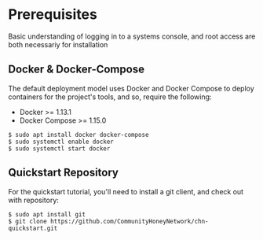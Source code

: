 # Prerequisites

Basic understanding of logging in to a systems console, and root access are
both necessariy for installation

## Docker & Docker-Compose

The default deployment model uses Docker and Docker Compose to deploy
containers for the project's tools, and so, require the following:

* Docker >= 1.13.1
* Docker Compose >= 1.15.0

```
$ sudo apt install docker docker-compose
$ sudo systemctl enable docker
$ sudo systemctl start docker
```
## Quickstart Repository

For the quickstart tutorial, you'll need to install a git client, and check out with repository:

```
$ sudo apt install git
$ git clone https://github.com/CommunityHoneyNetwork/chn-quickstart.git
```
